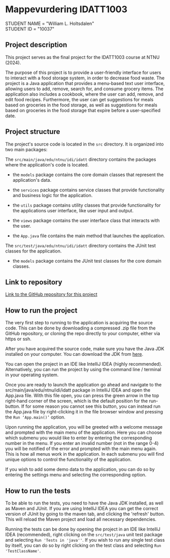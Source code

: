# Mappevurdering IDATT1003

STUDENT NAME = "William L. Holtsdalen"  
STUDENT ID = "10037"

## Project description
This project serves as the final project for the IDATT1003 course at NTNU (2024).

The purpose of this project is to provide a user-friendly interface for users to interact with a
food storage system, in order to decrease food waste. The project is a Java application that provides 
a menu-based text user interface, allowing users to add, remove, search for, and consume grocery items. The application 
also includes a cookbook, where the user can add, remove, and edit food recipes. Furthermore, the 
user can get suggestions for meals based on groceries in the food storage, as well as suggestions 
for meals based on groceries in the food storage that expire before a user-specified date.

## Project structure

The project's source code is located in the `src` directory. It is organized into two main packages:

The `src/main/java/edu/ntnu/idi/idatt` directory contains the packages where the application's code 
is located.
- the `models` package contains the core domain classes that represent the application's data.
- the `services` package contains service classes that provide functionality and business logic for the application.
- the `utils` package contains utility classes that provide functionality for the applications user interface, like user input and output.
- the `views` package contains the user interface class that interacts with the user.


- the `App.java` file contains the main method that launches the application.

The `src/test/java/edu/ntnu/idi/idatt` directory contains the JUnit test classes for the application.
- the `models` package contains the JUnit test classes for the core domain classes.

## Link to repository

[Link to the GitHub repository for this project](https://github.com/NTNU-IDI/idatt1003-mappe-2024-WilliamHoltsdalen)

## How to run the project

The very first step to running to the application is acquiring the source code. This can be done by downloading
a compressed .zip file from the GitHub repository, or cloning the repo directly to your computer, either via 
https or ssh. 

After you have acquired the source code, make sure you have the Java JDK installed on your computer. 
You can download the JDK from [here](https://www.oracle.com/java/technologies/downloads/).

You can open the project in an IDE like IntelliJ IDEA (highly recommended). Alternatively, you can 
run the project by using the command line / terminal in your operating system.

Once you are ready to launch the application go ahead and navigate to the src/main/java/edu/ntnu/idi/idatt 
package in IntelliJ IDEA and open the App.java file. With this file open, you can press the green arrow in the 
top right-hand corner of the screen, which is the default position for the run-button. If for some reason you 
cannot see this button, you can instead run the App.java file by right-clicking it in the file browser window 
and pressing the `Run ‘App.main()’` option.


Upon running the application, you will be greeted with a welcome message and prompted with the main menu of 
the application. Here you can choose which submenu you would like to enter by entering the corresponding 
number in the menu. If you enter an invalid number (not in the range 0-4) you will be notified of the error 
and prompted with the main menu again. This is how all menus work in the application. In each submenu you will 
find unique options to control the functionality of the application.

If you wish to add some demo data to the application, you can do so by entering the settings menu and selecting 
the corresponding option.

## How to run the tests
To be able to run the tests, you need to have the Java JDK installed, as well as Maven and JUnit. If you are using IntelliJ IDEA you 
can get the correct version of JUnit by going to the maven tab, and clicking the 'refresh' button. This will reload the Maven project
and load all necessary dependencies. 

Running the tests can be done by opening the project in an IDE like IntelliJ IDEA (recommended), right clicking on the `src/test/java` 
unit test package and selecting `Run 'Tests in 'java''`. If you wish to run any single test class by itself, you can do so by right 
clicking on the test class and selecting `Run 'TestClassName'`.
